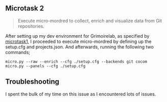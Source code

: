 ## Microtask 2

> Execute micro-mordred to collect, enrich and visualize data from Git repositories. 
> 
After setting up my dev environment for Grimoirelab, as specified by 
[microtask1](https://github.com/SteveKola/grimoirelab-microtasks/tree/main/microtask0%261), 
I proceeded to execute micro-mordred by defining up the setup.cfg and projects.json. And afterwards, running the following two commands;

```
micro.py --raw --enrich --cfg ./setup.cfg --backends git cocom
micro.py --panels --cfg ./setup.cfg
```

## Troubleshooting

I spent the bulk of my time on this issue as I encountered lots of issues.
